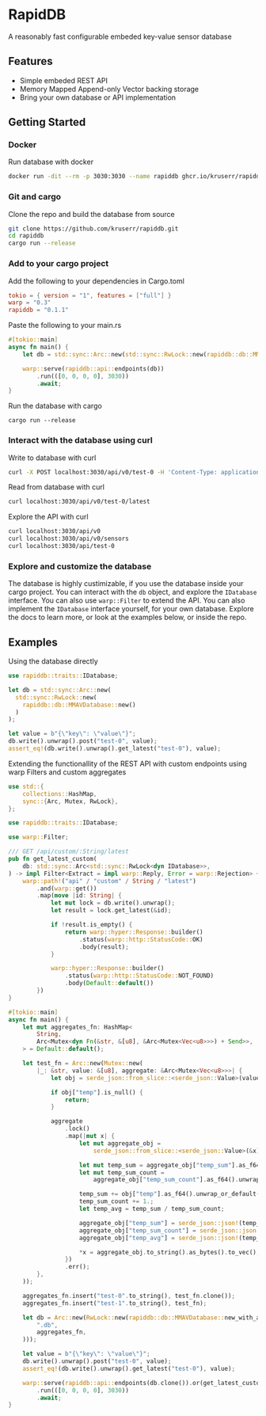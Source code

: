 # RapidDB
A reasonably fast configurable embeded key-value sensor database

## Features
- Simple embeded REST API
- Memory Mapped Append-only Vector backing storage
- Bring your own database or API implementation

## Getting Started
### Docker
Run database with docker
```bash
docker run -dit --rm -p 3030:3030 --name rapiddb ghcr.io/kruserr/rapiddb/rapiddb
```

### Git and cargo
Clone the repo and build the database from source
```bash
git clone https://github.com/kruserr/rapiddb.git
cd rapiddb
cargo run --release
```

### Add to your cargo project
Add the following to your dependencies in Cargo.toml
```toml
tokio = { version = "1", features = ["full"] }
warp = "0.3"
rapiddb = "0.1.1"
```

Paste the following to your main.rs
```rust
#[tokio::main]
async fn main() {
    let db = std::sync::Arc::new(std::sync::RwLock::new(rapiddb::db::MMAVDatabase::new()));

    warp::serve(rapiddb::api::endpoints(db))
        .run(([0, 0, 0, 0], 3030))
        .await;
}
```

Run the database with cargo
```
cargo run --release
```

### Interact with the database using curl
Write to database with curl
```bash
curl -X POST localhost:3030/api/v0/test-0 -H 'Content-Type: application/json' -d '{"temp":4.00}'
```

Read from database with curl
```bash
curl localhost:3030/api/v0/test-0/latest
```

Explore the API with curl
```bash
curl localhost:3030/api/v0
curl localhost:3030/api/v0/sensors
curl localhost:3030/api/test-0
```

### Explore and customize the database
The database is highly custimizable, if you use the database inside your cargo project. You can interact with the `db` object, and explore the `IDatabase` interface. You can also use `warp::Filter` to extend the API. You can also implement the `IDatabase` interface yourself, for your own database.
Explore the docs to learn more, or look at the examples below, or inside the repo.

## Examples
Using the database directly
```rust
use rapiddb::traits::IDatabase;

let db = std::sync::Arc::new(
  std::sync::RwLock::new(
    rapiddb::db::MMAVDatabase::new()
  )
);

let value = b"{\"key\": \"value\"}";
db.write().unwrap().post("test-0", value);
assert_eq!(db.write().unwrap().get_latest("test-0"), value);
```

Extending the functionallity of the REST API with custom endpoints using warp Filters and custom aggregates
```rust
use std::{
    collections::HashMap,
    sync::{Arc, Mutex, RwLock},
};

use rapiddb::traits::IDatabase;

use warp::Filter;

/// GET /api/custom/:String/latest
pub fn get_latest_custom(
    db: std::sync::Arc<std::sync::RwLock<dyn IDatabase>>,
) -> impl Filter<Extract = impl warp::Reply, Error = warp::Rejection> + Clone {
    warp::path!("api" / "custom" / String / "latest")
        .and(warp::get())
        .map(move |id: String| {
            let mut lock = db.write().unwrap();
            let result = lock.get_latest(&id);

            if !result.is_empty() {
                return warp::hyper::Response::builder()
                    .status(warp::http::StatusCode::OK)
                    .body(result);
            }

            warp::hyper::Response::builder()
                .status(warp::http::StatusCode::NOT_FOUND)
                .body(Default::default())
        })
}

#[tokio::main]
async fn main() {
    let mut aggregates_fn: HashMap<
        String,
        Arc<Mutex<dyn Fn(&str, &[u8], &Arc<Mutex<Vec<u8>>>) + Send>>,
    > = Default::default();

    let test_fn = Arc::new(Mutex::new(
        |_: &str, value: &[u8], aggregate: &Arc<Mutex<Vec<u8>>>| {
            let obj = serde_json::from_slice::<serde_json::Value>(value).unwrap_or_default();

            if obj["temp"].is_null() {
                return;
            }

            aggregate
                .lock()
                .map(|mut x| {
                    let mut aggregate_obj =
                        serde_json::from_slice::<serde_json::Value>(&x).unwrap_or_default();

                    let mut temp_sum = aggregate_obj["temp_sum"].as_f64().unwrap_or_default();
                    let mut temp_sum_count =
                        aggregate_obj["temp_sum_count"].as_f64().unwrap_or_default();

                    temp_sum += obj["temp"].as_f64().unwrap_or_default();
                    temp_sum_count += 1.;
                    let temp_avg = temp_sum / temp_sum_count;

                    aggregate_obj["temp_sum"] = serde_json::json!(temp_sum);
                    aggregate_obj["temp_sum_count"] = serde_json::json!(temp_sum_count);
                    aggregate_obj["temp_avg"] = serde_json::json!(temp_avg);

                    *x = aggregate_obj.to_string().as_bytes().to_vec();
                })
                .err();
        },
    ));

    aggregates_fn.insert("test-0".to_string(), test_fn.clone());
    aggregates_fn.insert("test-1".to_string(), test_fn);

    let db = Arc::new(RwLock::new(rapiddb::db::MMAVDatabase::new_with_all(
        ".db",
        aggregates_fn,
    )));

    let value = b"{\"key\": \"value\"}";
    db.write().unwrap().post("test-0", value);
    assert_eq!(db.write().unwrap().get_latest("test-0"), value);

    warp::serve(rapiddb::api::endpoints(db.clone()).or(get_latest_custom(db)))
        .run(([0, 0, 0, 0], 3030))
        .await;
}
```
